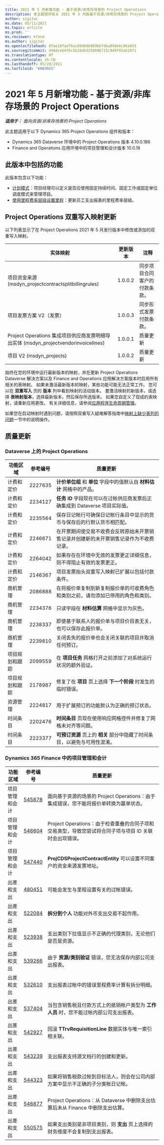 ```yaml
---
title: 2021 年 5 月新增功能 - 基于资源/非库存场景的 Project Operations
description: 本主题提供有关 2021 年 5 月版基于资源/非库存场景的 Project Operations 中提供的质量更新的信息。
author: sigitac
ms.date: 05/11/2021
ms.topic: article
ms.prod: ''
ms.reviewer: kfend
ms.author: sigitac
ms.openlocfilehash: 07ae18faef6acb9d64b889bbfdba89de0c96a453
ms.sourcegitcommit: d48dce64f6c5b16db3250096715c9d9f92a81971
ms.translationtype: HT
ms.contentlocale: zh-CN
ms.lasthandoff: 05/20/2021
ms.locfileid: "6083915"
---
```

# <a name="whats-new-may-2021---project-operations-for-resourcenon-stocked-based-scenarios"></a>2021 年 5 月新增功能 - 基于资源/非库存场景的 Project Operations

_**适用于：** 面向资源/非库存场景的 Project Operations_

此主题适用于以下 Dynamics 365 Project Operations 组件和版本：

- Dynamics 365 Dataverse 环境中的 Project Operations 版本 4.10.0.186 
- Finance and Operations 应用环境中的项目管理和会计版本 10.0.18

## <a name="features-included-in-this-release"></a>此版本中包括的功能

此版本包含以下功能：

- [计划模式](../project-management/scheduling-modes.md)：项目经理可以定义是否应使用固定持续时间、固定工作或固定单位调度模式来管理项目。
- [使用里程费率层级设置里程](../expense/set-up-mileage.md)：更新员工支出报表的里程费率层级。

## <a name="project-operations-dual-write-maps-updates"></a>Project Operations 双重写入映射更新

以下列表显示了在 Project Operations 2021 年 5 月发行版本中修改或添加的双重写入映射。

| 实体映射 | 更新版本 | 注释  |
| --- | --- | --- |
| 项目资金来源 (msdyn\_projectcontractsplitbillingrules) | 1.0.0.2 | 同步项目合同客户的付款条款。 |
| 项目发票方案 V2（发票） | 1.0.0.3 | 同步形式发票付款条款。 |
| Project Operations 集成项目供应商发票明细导出实体 (msdyn\_projectvendorinvoicelines) | 1.0.0.1 | 质量更新 |
| 项目 V2 (msdyn\_projects) | 1.0.0.2 | 质量更新 |

始终在您的环境中运行最新版本的映射，并在更新 Project Operations Dataverse 解决方案以及 Finance and Operations 应用解决方案版本时启用所有相关的表映射。 如果未激活最新版本的映射，某些功能可能无法正常工作。 您可以在 **双重写入** 页的 **版本** 列中看到映射的活动版本。 要激活映射的新版本，请选择 **表映射版本**，选择最新版本，然后保存所选版本。 如果您自定义了现成的表映射，请重新应用更改。 有关详细信息，请参阅[应用程序生命周期管理](/dynamics365/fin-ops-core/dev-itpro/data-entities/dual-write/app-lifecycle-management.md)。

如果您在启动映射时遇到问题，请按照双重写入疑难解答指南中[映射上缺少表列的问题](/dynamics365/fin-ops-core/dev-itpro/data-entities/dual-write/dual-write-troubleshooting-finops-upgrades.md#missing-table-columns-issue-on-maps)一节中的说明操作。

## <a name="quality-updates"></a>质量更新

### <a name="project-operations-on-dataverse"></a>Dataverse 上的 Project Operations

| **功能区域** | **参考编号** | **质量更新** |
| --- | --- | --- |
| 计费和定价 | 2227635 | **计价单位组** 和 **单位** 字段中的值默认自 **材料估计** 网格中的产品。 |
| 计费和定价 | 2234127 | **任务 ID** 字段现在可以在过帐供应商发票后正确集成到 Dataverse 项目实际值。 |
| 计费和定价 | 2235564 | 保存日记帐行可确保日记帐行条目中显示的货币与保存后的行默认货币相匹配。 |
| 计费和定价 | 2246671 | 在开票期间使交易不收费会反转原始未开票销售记录并创建新的未开票销售记录作为不收费记录。 |
| 计费和定价 | 2264042 | 如果存在在环境中无效的发票更正详细信息，则不得阻止有效的发票更正。 |
| 计费和定价 | 2146367 | 项目发票抬头双重写入映射已扩展以包括付款条件。 |
|   商机管理 | 2086888 | 在将报价单复制到新复制报价单的可收费角色和类别之前，请勿添加已停用的角色和类别。 |
|   商机管理 | 2234376 | 只读字段在 **材料估算** 网格中显示为灰色。 |
|   商机管理 | 2238337 | 即使基于联系人的报价单与项目价目表无关，也可以保存此报价单。 |
|   商机管理 | 2239810 | 关闭丢失的报价单也会关闭关联的项目并取消任何预订。 |
| 项目规划和跟踪 | 2099559 | 在 **项目任务** 网格打开之前添加了对系统运行状况的额外验证。 |
| 项目规划和跟踪 | 2178987 | 修复了在 **项目** 页上选择 **下一个阶段** 时发生的临时错误。 |
| 资源管理 | 2224817 | 用于扩展预订的功能默认为正确的预订状态。 |
| 时间条目 | 2202476 | **时间条目** 页现在使用响应网格控件并修复了网格未对齐等问题。 |
| 时间条目 | 2223377 | **可预订资源** 页上的 **相关** 部分中隐藏了时间条目，以避免与可用性混淆。 |

### <a name="project-management-and-accounting-in-dynamics-365-finance"></a>Dynamics 365 Finance 中的项目管理和会计

| 功能区域 | 参考编号 | 质量更新 |
| --- | --- | --- |
| 项目管理和会计 | [545878](https://fix.lcs.dynamics.com/Issue/Details/?bugId=545878) | 面向基于资源的场景的 Project Operations：由于集成错误，您不能将报价单转换为赢单状态。 |
| 项目管理和会计 | [546604](https://fix.lcs.dynamics.com/Issue/Details/?bugId=546604) | Project Operations：由于检查重叠的合同子项和交易类型，导致您尝试将合同子项与项目 ID 关联时会出现错误。 |
| 项目管理和会计 | [547440](https://fix.lcs.dynamics.com/Issue/Details/?bugId=547440) | **ProjCDSProjectContractEntity** 可以设置不同客户的资金来源发票地址。 |
| 出差和支出 | [480451](https://fix.lcs.dynamics.com/Issue/Details/?bugId=480451) | 可能会发生与里程设置有关的过帐错误。 |
| 出差和支出 | [522084](https://fix.lcs.dynamics.com/Issue/Details/?bugId=522084) | **拆分到个人** 功能对外币支出交易不起作用。 |
| 出差和支出 | [523938](https://fix.lcs.dynamics.com/Issue/Details/?bugId=523938) | 支出类别下拉值显示不正确的代理类别，无论他们是否是资源。 |
| 出差和支出 | [539266](https://fix.lcs.dynamics.com/Issue/Details/?bugId=539266) | 由于 **资源/类别验证** 错误，您无法保存内部公司支出报表。 |
| 出差和支出 | [532610](https://fix.lcs.dynamics.com/Issue/Details/?bugId=532610) | 支出报表过帐中的错误里程费率计算有拆分明细。 |
| 出差和支出 | [537404](https://fix.lcs.dynamics.com/Issue/Details/?bugId=537404) | 当包含销售税且付款方式上的抵销帐户类型为 **工作人员** 时，您不能过帐内部公司支出报表。 |
| 出差和支出 | [542927](https://fix.lcs.dynamics.com/Issue/Details/?bugId=542927) | 回滚 **TTrvRequisitionLine** 数据实体与唯一索引相关联。 |
| 出差和支出 | [543239](https://fix.lcs.dynamics.com/Issue/Details/?bugId=543239) | 支出报表支持源文档行的创建和更新。 |
| 出差和支出 | [544323](https://fix.lcs.dynamics.com/Issue/Details/?bugId=544323) | 如果将销售税款过帐到目标法人，则会在公司内部方案中显示不正确的子分类帐日记帐。 |
| 出差和支出 | [546877](https://fix.lcs.dynamics.com/Issue/Details/?bugId=546877) | Project Operations：从 Dataverse 中删除支出估算后未从 Finance 中删除支出估算。 |
| 出差和支出 | [550575](https://fix.lcs.dynamics.com/Issue/Details/?bugId=550575) | 如果支出类别是非项目类别，则 **支出** 页上选择的财务维度不会复制到支出报表。 |
